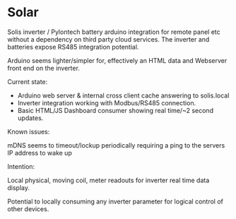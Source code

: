 # Solar
Solis inverter / Pylontech battery arduino integration for remote panel etc without a dependency on third party cloud services.
The inverter and batteries expose RS485 integration potential.

Arduino seems lighter/simpler for, effectively an HTML data and Webserver front end on the inverter.

Current state:

 - Arduino web server & internal cross client cache answering to solis.local
 - Inverter integration working with Modbus/RS485 connection.
 - Basic HTML/JS Dashboard consumer showing real time/~2 second updates.

Known issues:

mDNS seems to timeout/lockup periodically requiring a ping to the servers IP address to wake up


Intention:

Local physical, moving coil, meter readouts for inverter real time data display.

Potential to locally consuming any inverter parameter for logical control of other devices.

